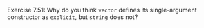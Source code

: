 Exercise 7.51: Why do you think ```vector``` defines its single-argument constructor as
```explicit```, but ```string``` does not?